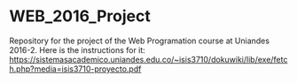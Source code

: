 # WEB_2016_Project
Repository for the project of the Web Programation course at Uniandes 2016-2.
Here is the instructions for it:  https://sistemasacademico.uniandes.edu.co/~isis3710/dokuwiki/lib/exe/fetch.php?media=isis3710-proyecto.pdf
